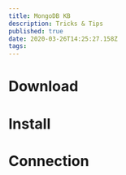 ```yaml
---
title: MongoDB KB
description: Tricks & Tips
published: true
date: 2020-03-26T14:25:27.158Z
tags: 
---
```


# Download

# Install

# Connection

